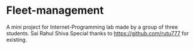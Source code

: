 # Fleet-management
A mini project for Internet-Programming lab made by a group of three students.
Sai Rahul Shiva
Special thanks to https://github.com/rutu777 for existing.
